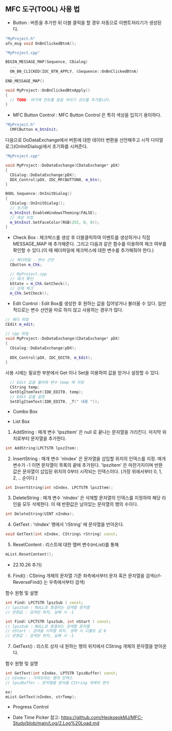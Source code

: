 ## MFC 도구(TOOL) 사용 법


* Button
: 버튼을 추가한 뒤 더블 클릭을 할 경우 자동으로 이벤트처리기가 생성된다.
```cpp
"MyProject.h"
afx_msg void OnBnClickedBtnA();
```

```cpp
"MyProject.cpp"

BEGIN_MESSAGE_MAP(Sequence, CDialog)
  ...
  ON_BN_CLICKED(IDC_BTN_APPLY, &Sequence::OnBnClickedBtnA)
  ...
END_MESSAGE_MAP()

void MyProject::OnBnClickedBtnApply()
{
  // TODO: 여기에 컨트롤 알림 처리기 코드를 추가합니다.
}
```

* MFC Button Control
: MFC Button Control 은 특히 색상을 입히기 용이하다.
```cpp
"MyProject.h"
  CMFCButton m_btnInit;
```

다음으로 DoDataExchange에서 버튼에 대한 데이터 변환을 선언해주고 시작 다이얼로그(OnInitDialog)에서 초기화를 시켜준다.
```cpp
"MyProject.cpp"

void MyProject::DoDataExchange(CDataExchange* pDX)
{
  CDialog::DoDataExchange(pDX);
  DDX_Control(pDX, IDC_MFCBUTTON0, m_btn);
}

BOOL Sequence::OnInitDialog()
{
  CDialog::OnInitDialog();
  // 초기화
  m_btnInit.EnableWindowsTheming(FALSE);
  // 색상 지정
  m_btnInit.SetFaceColor(RGB(255, 0, 0));
}
```

* Check Box
: 체크박스를 생성 후 더블클릭하여 이벤트를 생성하거나 직접 MESSAGE_MAP 에 추가해준다.
그리고 다음과 같은 함수를 이용하여 체크 여부를 확인할 수 있다.(이 때 헤더파일에 체크박스에 대한 변수를 추가해줘야 한다.)
```cpp
  // 헤더파일 - 변수 선언
  CButton m_Chk;

  // MyProject.cpp
  // 체크 확인
  bState = m_Chk.GetCheck();
  // 강제 체크
  m_Chk.SetCheck();
```

* Edit Control
: Edit Box를 생성한 후 원하는 값을 집어넣거나 불러올 수 있다. 일반적으로는 변수 선언을 따로 하지 않고 사용하는 경우가 많다.
```cpp
// 헤더 파일
CEdit m_edit;
```
```cpp
// cpp 파일
void MyProject::DoDataExchange(CDataExchange* pDX)
{
  CDialog::DoDataExchange(pDX);
  
  DDX_Control(pDX, IDC_EDIT0, m_Edit);
}
```
사용 시에는 필요한 부분에서 Get 이나 Set을 이용하여 값을 얻거나 설정할 수 있다.
```cpp
  // Edit 값을 불러와 변수 temp 에 저장
  CString temp;
  GetDlgItemText(IDD_EDIT0, temp);
  // Edit 값을 설정
  SetDlgItemText(IDD_EDIT0, _T(" 내용 "));
```

* Combo Box


* List Box
1. AddString
: 매개 변수 'lpszItem' 은 null 로 끝나는 문자열을 가리킨다.
 마지막 위치로부터 문자열을 추가한다.
```cpp
int AddString(LPCTSTR lpszItem);
```


2. InsertString
: 매개 변수 'nIndex' 은 문자열을 삽입할 위치의 인덱스를 지정. 매개 변수가 -1 이면 문자열이 목록의 끝에 추가된다.
 'lpszItem' 은 마찬가지이며 반환값은 문자열이 삽입된 위치의 0부터 시작되는 인덱스이다.
 (가장 위에서부터 0, 1, 2, .. 순이다.)

```cpp
int InsertString(int nIndex, LPCTSTR lpszItem);
```

3. DeleteString
: 매개 변수 'nIndex' 은 삭제할 문자열의 인덱스를 지정하여 해당 라인을 모두 삭제한다. 이 때 반환값은 남아있는 문자열의 행의 수이다.
```cpp
int DeleteString(UINT nIndex);
```

4. GetText
: 'nIndex' 행에서 'rString' 에 문자열을 반아온다.
```cpp
void GetText(int nIndex, CString& rString) const;
```
 
5. ResetContent
: 리스트에 대한 멤버 변수(mList)를 통해 
```cpp
mList.ResetContent();
```

+ 22.10.26 추가)
6. Find()
: CString 개체의 문자열 기준 좌측에서부터 문자 혹은 문자열을 검색(cf- ReverseFind() 는 우측에서부터 검색)

함수 원형 및 설명
```cpp
int Find( LPCTSTR lpszSub ) const;
// lpszSub : NULL로 종결되는 검색할 문자열
// 반환값 : 검색된 위치, 실패 시 -1

int Find( LPCTSTR lpszSub, int nStart ) const;
// lpszSub : NULL로 종결되는 검색할 문자열
// nStart : 검색을 시작할 위치. 생략 시 디폴트 값 0
// 반환값 : 검색된 위치, 실패 시 -1
```

7. GetText()
: 리스트 상자 내 원하는 행의 위치에서 CString 개체의 문자열을 받아온다.

함수 원형 및 설명
```cpp
int GetText(int nIndex, LPTSTR lpszBuffer) const;
// nIndex : 가져오려는 행의 인덱스
// lpszBuffer : 문자열을 받아올 CString 개체의 변수

ex)
mList.GetText(nIndex, strTemp);
```


* Progress Control


* Date Time Picker
참고: https://github.com/HeokseokMJ/MFC-Study/blob/main/Log/2.Log%20Load.md
